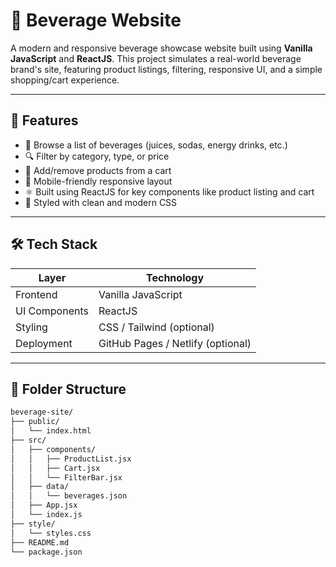 # 🥤 Beverage Website

A modern and responsive beverage showcase website built using **Vanilla JavaScript** and **ReactJS**. This project simulates a real-world beverage brand's site, featuring product listings, filtering, responsive UI, and a simple shopping/cart experience.

---

## 🚀 Features

- 🧃 Browse a list of beverages (juices, sodas, energy drinks, etc.)
- 🔍 Filter by category, type, or price
- 🛒 Add/remove products from a cart
- 📱 Mobile-friendly responsive layout
- ⚛️ Built using ReactJS for key components like product listing and cart
- 🎨 Styled with clean and modern CSS

---

## 🛠️ Tech Stack

| Layer         | Technology         |
|---------------|--------------------|
| Frontend      | Vanilla JavaScript |
| UI Components | ReactJS            |
| Styling       | CSS / Tailwind (optional) |
| Deployment    | GitHub Pages / Netlify (optional) |

---

## 📁 Folder Structure

```bash
beverage-site/
├── public/
│   └── index.html
├── src/
│   ├── components/
│   │   ├── ProductList.jsx
│   │   ├── Cart.jsx
│   │   └── FilterBar.jsx
│   ├── data/
│   │   └── beverages.json
│   ├── App.jsx
│   └── index.js
├── style/
│   └── styles.css
├── README.md
└── package.json